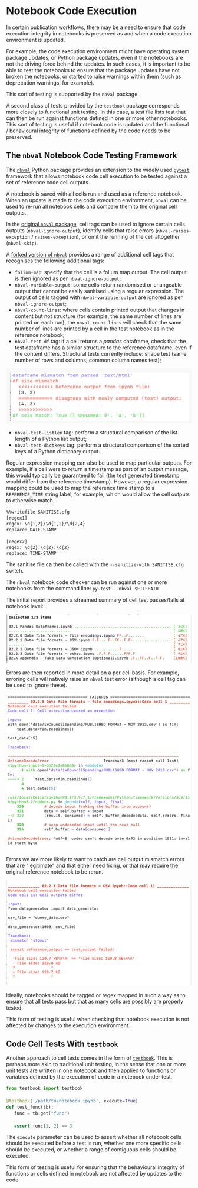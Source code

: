 # Notebook Code Execution

In certain publication workflows, there may be a need to ensure that code execution integrity in notebooks is preserved as and when a code execution environment is updated.

For example, the code execution environment might have operating system package updates, or Python package updates, even if the notebooks are not the driving force behind the updates. In such cases, it is important to be able to test the notebooks to ensure that the package updates have not broken the notebooks, or started to raise warnings within them (such as deprecation warnings, for example).

This sort of testing is supported by the `nbval` package.

A second class of tests provided by the `testbook` package corresponds more closely to functional unit testing. In this case, a test file lists test that can then be run against functions defined in one or more other notebooks. This sort of testing is useful if notebook code is updated and the functional / behavioural integrity of functions defined by the code needs to be preserved.

## The `nbval` Notebook Code Testing Framework

The [`nbval`](https://nbval.readthedocs.io/en/latest/) Python package provides an extension to the widely used [`pytest`](https://docs.pytest.org/) framework that allows notebook code cell execution to be tested against a set of reference code cell outputs.

A notebook is saved with all cells run and used as a reference notebook. When an update is made to the code execution environment, `nbval` can be used to re-run all notebook cells and compare them to the original cell outputs.

In the [original `nbval` package](https://github.com/computationalmodelling/nbval), cell tags can be used to ignore certain cells outputs (`nbval-ignore-output`), identify cells that raise errors (`nbval-raises-exception` / `raises-exception`), or omit the running of the cell altogether (`nbval-skip`).

A [forked version of `nbval`](https://github.com/ouseful-PR/nbval/tree/table-test) provides a range of additional cell tags that recognises the following additional tags:

- `folium-map`: specify that the cell is a folium map output. The cell output is then ignored as per `nbval-ignore-output`;
- `nbval-variable-output`: some cells return randomised or changeable output that cannot be easily sanitised using a regular expression. The output of cells tagged with `nbval-variable-output` are ignored as per `nbval-ignore-output`;
- `nbval-count-lines`: where cells contain printed output that changes in content but not structure (for example, the same number of lines are printed on each run), the `nbval-count-lines` will check that the same number of lines are printed by a cell in the test notebook as in the reference notebook;
- `nbval-test-df` tag: if a cell returns a *pandas* dataframe, check that the test dataframe has a similar structure to the reference dataframe, even if the content differs. Structural tests currently include: shape test (same number of rows and columns; common column names test);

![](images/nbval_df_mismatch.png)

- `nbval-test-listlen` tag: perform a structural comparison of the list length of a Python list output;
- `nbval-test-dictkeys` tag: perform a structural comparison of the sorted keys of a Python dictionary output.

Regular expression mapping can also be used to map particular outputs. For example, if a cell were to return a timestamp as part of an output message, this would typically be guaranteed to fail (the test generated timestamp would differ from the reference timestamp). However, a regular expression mapping could be used to map the reference time stamp to a `REFERENCE_TIME` string label, for example, which would allow the cell outputs to otherwise match.

```text
%%writefile SANITISE.cfg
[regex1]
regex: \d{1,2}/\d{1,2}/\d{2,4}
replace: DATE-STAMP

[regex2]
regex: \d{2}:\d{2}:\d{2}
replace: TIME-STAMP
```

The sanitise file ca then be called with the `--sanitize-with SANITISE.cfg` switch.

The `nbval` notebook code checker can be run against one or more notebooks from the command line: `py.test --nbval $FILEPATH`

The initial report provides a streamed summary of cell test passes/fails at notebook level:

![](images/nbval_summary.png)

Errors are then reported in more detail on a per cell basis. For example, erroring cells will natively raise an `nbval` test error (although a cell tag can be used to ignore these).

![](images/nbval_error_known.png)

Errors we are more likely to want to catch are cell output mismatch errors that are "legitimate" and that either need fixing, or that may require the original reference notebook to be rerun.

![](images/nbval_mismatch.png)

Ideally, notebooks should be tagged or regex mapped in such a way as to ensure that all tests pass but that as many cells are possibly are properly tested.

This form of testing is useful when checking that notebook execution is not affected by changes to the execution environment.

## Code Cell Tests With `testbook`

Another approach to cell tests comes in the form of [`testbook`](https://github.com/nteract/testbook). This is perhaps more akin to traditional unit testing, in the sense that one or more unit tests are written in one notebook and then applied to functions or variables defined by the execution of code in a notebook under test.

```python
from testbook import testbook

@testbook('/path/to/notebook.ipynb', execute=True)
def test_func(tb):
   func = tb.get("func")

   assert func(1, 2) == 3
```

The `execute` parameter can be used to assert whether all notebook cells should be executed before a test is run, whether one more specific cells should be executed, or whether a range of contiguous cells should be executed.

This form of testing is useful for ensuring that the behavioural integrity of functions or cells defined in notebook are not affected by updates to the code.
